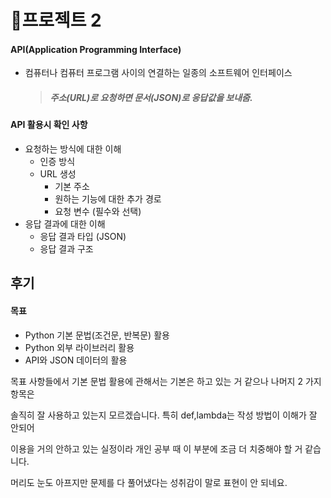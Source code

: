 # 🚩프로젝트 2

#### API(Application Programming Interface)

- 컴퓨터나 컴퓨터 프로그램 사이의 연결하는 일종의 소프트웨어 인터페이스

  > ##### 주소(URL)로 요청하면 문서(JSON)로 응답값을 보내줌.

#### API 활용시 확인 사항

- 요청하는 방식에 대한 이해
  - 인증 방식
  - URL 생성
    - 기본 주소
    - 원하는 기능에 대한 추가 경로
    - 요청 변수 (필수와 선택)
- 응답 결과에 대한 이해
  - 응답 결과 타입 (JSON)
  - 응답 결과 구조



## 후기

####  목표

- Python 기본 문법(조건문, 반복문) 활용
- Python 외부 라이브러리 활용
- API와 JSON 데이터의 활용



목표 사항들에서 기본 문법 활용에 관해서는 기본은 하고 있는 거 같으나 나머지 2 가지 항목은 

솔직히 잘 사용하고 있는지 모르겠습니다. 특히 def,lambda는 작성 방법이 이해가 잘 안되어 

이용을 거의 안하고 있는 실정이라 개인 공부 때 이 부분에 조금 더 치중해야 할 거 같습니다.

 머리도 눈도 아프지만 문제를 다 풀어냈다는 성취감이 말로 표현이 안 되네요.
